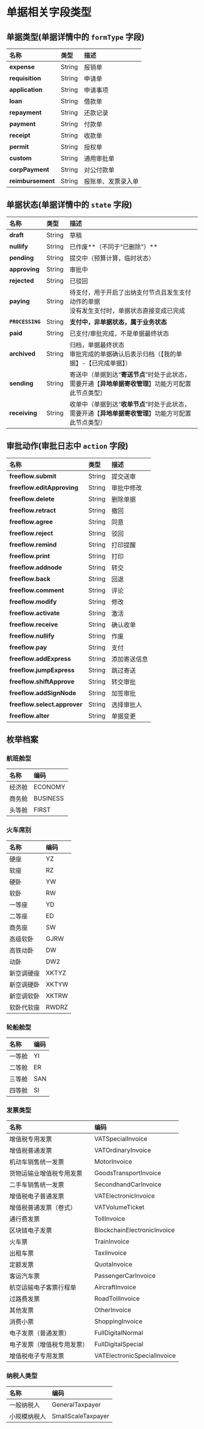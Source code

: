 # 单据相关字段类型

## 单据类型(单据详情中的 `formType` 字段)

| 名称                    | 类型 | 描述        |
|:----------------------| :--- |:----------|
| **expense**           | String  | 报销单       |
| **requisition**       | String  | 申请单       |
| **application**       | String  | 申请事项      |
| **loan**              | String  | 借款单       |
| **repayment**         | String  | 还款记录      |
| **payment**           | String  | 付款单       |
| **receipt**           | String  | 收款单       |
| **permit**            | String  | 授权单       |
| **custom**            | String  | 通用审批单     |
| **corpPayment**       | String  | 对公付款单     |
| **reimbursement**     | String  | 报账单、发票录入单 |

## 单据状态(单据详情中的 `state` 字段)

| 名称 | 类型 | 描述 |
| :--- | :--- | :--- |
| **draft**      | String  | 草稿 |
| **nullify**    | String  | 已作废**（不同于“已删除”）** |
| **pending**    | String  | 提交中（预算计算，临时状态）|
| **approving**  | String  | 审批中 |
| **rejected**   | String  | 已驳回 |
| **paying**     | String  | 待支付，用于开启了出纳支付节点且发生支付动作的单据<br/>没有发生支付时，单据状态直接变成已完成 |
| **`PROCESSING`** | String  | **支付中，非单据状态，属于业务状态** |
| **paid**       | String  | 已支付/审批完成，不是单据最终状态 |
| **archived**   | String  | 归档，单据最终状态<br/>审批完成的单据确认后表示归档（【我的单据】-【已完成单据】） |
| **sending**    | String  | 寄送中（单据到达“**寄送节点**”时处于此状态，需要开通【**异地单据寄收管理**】功能方可配置此节点类型）|
| **receiving**  | String  | 收单中（单据到达“**收单节点**”时处于此状态，需要开通【**异地单据寄收管理**】功能方可配置此节点类型）|

## 审批动作(审批日志中 `action` 字段)

| 名称 | 类型 | 描述 |
| :--- | :--- | :--- |
| **freeflow.submit**       | String  | 提交送审    |
| **freeflow.editApproving**| String  | 审批中修改  |
| **freeflow.delete**       | String  | 删除单据    |
| **freeflow.retract**      | String  | 撤回       |
| **freeflow.agree**        | String  | 同意       |
| **freeflow.reject**       | String  | 驳回       | 
| **freeflow.remind**       | String  | 打印提醒    |
| **freeflow.print**        | String  | 打印       | 
| **freeflow.addnode**      | String  | 转交       | 
| **freeflow.back**         | String  | 回退       | 
| **freeflow.comment**      | String  | 评论       | 
| **freeflow.modify**       | String  | 修改       |  
| **freeflow.activate**     | String  | 激活       | 
| **freeflow.receive**      | String  | 确认收单    | 
| **freeflow.nullify**      | String  | 作废       |
| **freeflow.pay**          | String  | 支付       |
| **freeflow.addExpress**   | String  | 添加寄送信息 |
| **freeflow.jumpExpress**  | String  | 跳过寄送    |
| **freeflow.shiftApprove** | String  | 转交审批    |
| **freeflow.addSignNode**  | String  | 加签审批    |
| **freeflow.select.approver**  | String  | 选择审批人 |
| **freeflow.alter**        | String  | 单据变更 |

## 枚举档案
### 航班舱型
| 名称 | 编码 |
| :--- | :--- |
| 经济舱 | ECONOMY |
| 商务舱 | BUSINESS |
| 头等舱 | FIRST |

### 火车席别
| 名称 | 编码 |
| :--- | :--- |
| 硬座 | YZ   |
| 软座 | RZ   |
| 硬卧 | YW   |
| 软卧 | RW   |
| 一等座  | YD   |
| 二等座  | ED   |
| 商务座  | SW   |
| 高级软卧 | GJRW |
| 高铁动卧 | DW   |
| 动卧    | DW2  |
| 新空调硬座 | XKTYZ   |
| 新空调硬卧 | XKTYW   |
| 新空调软卧 | XKTRW   |
| 软卧代软座 | RWDRZ   |

### 轮船舱型
| 名称 | 编码 |
| :--- | :--- |
| 一等舱 | YI  |
| 二等舱 | ER  |
| 三等舱 | SAN |
| 四等舱 | SI  |

### 发票类型
| 名称 | 编码 |
| :--- | :--- |
| 增值税专用发票 | VATSpecialInvoice |
| 增值税普通发票 | VATOrdinaryInvoice | 
| 机动车销售统一发票 | MotorInvoice |
| 货物运输业增值税专用发票 | GoodsTransportInvoice |
| 二手车销售统一发票 | SecondhandCarInvoice | 
| 增值税电子普通发票 | VATElectronicInvoice |
| 增值税普通发票（卷式）| VATVolumeTicket |
| 通行费发票 | TollInvoice |
| 区块链电子发票 | BlockchainElectronicInvoice |
| 火车票 | TrainInvoice |
| 出租车票 | TaxiInvoice |
| 定额发票 | QuotaInvoice |
| 客运汽车票 | PassengerCarInvoice |
| 航空运输电子客票行程单 | AircraftInvoice |
| 过路费发票 | RoadTollInvoice |
| 其他发票 | OtherInvoice |
| 消费小票 | ShoppingInvoice |
| 电子发票（普通发票）| FullDigitalNormal |
| 电子发票（增值税专用发票）| FullDigitalSpecial |
| 增值税电子专用发票 | VATElectronicSpecialInvoice | 

### 纳税人类型
| 名称 | 编码 |
| :--- | :--- |
| 一般纳税人 | GeneralTaxpayer |
| 小规模纳税人 | SmallScaleTaxpayer |






